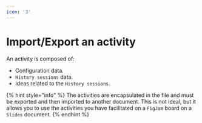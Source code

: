 ```yaml
---
icon: '3'
---
```


# Import/Export an activity

An activity is composed of:

* Configuration data.
* `History sessions` data.
* Ideas related to the `History sessions`.

{% hint style="info" %}
The activities are encapsulated in the file and must be exported and then imported to another document. This is not ideal, but it allows you to use the activities you have facilitated on a `FigJam` board on a `Slides` document.
{% endhint %}
